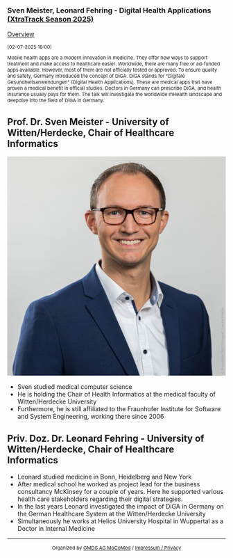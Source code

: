 ### Sven Meister, Leonard Fehring - Digital Health Applications  [(XtraTrack Season 2025)](/2025/XtraTrackOverview)

[Overview](/2025/XtraTrackOverview)

<p style="font-size:11px">(02-07-2025 16:00)</p>

<p style="font-size:11px">Mobile health apps are a modern innovation in medicine. They offer new ways to support treatment and make access to healthcare easier. Worldwide, there are many free or ad-funded apps available. However, most of them are not officially tested or approved. To ensure quality and safety, Germany introduced the concept of DiGA. DiGA stands for "Digitale Gesundheitsanwendungen" (Digital Health Applications). These are medical apps that have proven a medical benefit in official studies. Doctors in Germany can prescribe DiGA, and health insurance usually pays for them. The talk will investigate the worldwide mHealth landscape and deepdive into the field of DiGA in Germany. </p>

<!-- Once the Video is recorded -->
<!--<center> <iframe width="560" height="315" src="https://www.youtube.com/embed/kj1rjbpFQL4?si=WGxBJCuQPZvbVlOQ" title="YouTube video player" frameborder="0" allow="accelerometer; autoplay; clipboard-write; encrypted-media; gyroscope; picture-in-picture; web-share" referrerpolicy="strict-origin-when-cross-origin" allowfullscreen></iframe></center>-->

<!-- [Register now](/2024/XtraTrackOverview) to secure your spot in the lectures and receive a calendar invitation including the access link.-->

<!-- [Join Us Life](/2024/XtraTrackOverview) to secure your spot in the lectures and receive a calendar invitation including the access link.-->

## Prof. Dr. Sven Meister - University of Witten/Herdecke, Chair of Healthcare Informatics

<img src="/images/2025/sven-meister.jpg?raw=true"/>

* Sven studied medical computer science
* He is holding the Chair of Health Informatics at the medical faculty of Witten/Herdecke University
* Furthermore, he is still affiliated to the Fraunhofer Institute for Software and System Engineering, working there since 2006


## Priv. Doz. Dr. Leonard Fehring - University of Witten/Herdecke, Chair of Healthcare Informatics

* Leonard studied medicine in Bonn, Heidelberg and New York
* After medical school he worked as project lead for the business consultancy McKinsey for a couple of years. Here he supported various health care stakeholders regarding their digital strategies.
* In the last years Leonard investigated the impact of DiGA in Germany on the German Healthcare System at the Witten/Herdecke University
* Simultaneously he works at Helios University Hospital in Wuppertal as a Doctor in Internal Medicine
<!-- second speaker-->
<!--<img src="/images/??/USER.jpg?raw=true"/>

<p style="font-size:11px">CV</p>-->

---
<center><p style="font-size:11px">Organized by <a href="http://mocomed.de">GMDS AG MoCoMed</a> / <a href="/imprint">Impressum / Privacy</a></p></center>
